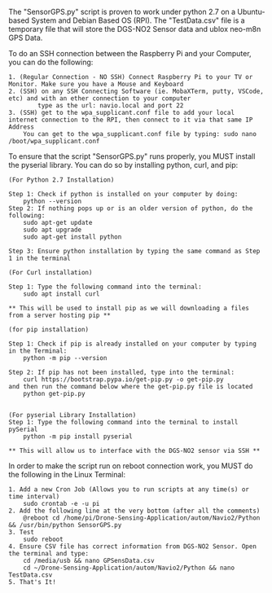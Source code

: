 The "SensorGPS.py" script is proven to work under python 2.7 on a Ubuntu-based System and Debian Based OS (RPI).
The "TestData.csv" file is a temporary file that will store the DGS-NO2 Sensor data and ublox neo-m8n GPS Data.

To do an SSH connection between the Raspberry Pi and your Computer, you can do the following:

	1. (Regular Connection - NO SSH) Connect Raspberry Pi to your TV or Monitor. Make sure you have a Mouse and Keyboard
	2. (SSH) on any SSH Connecting Software (ie. MobaXTerm, putty, VSCode, etc) and with an ether connection to your computer
            type as the url: navio.local and port 22
	3. (SSH) get to the wpa_supplicant.conf file to add your local internet connection to the RPI, then connect to it via that same IP Address
	    You can get to the wpa_supplicant.conf file by typing: sudo nano /boot/wpa_supplicant.conf 

To ensure that the script "SensorGPS.py" runs properly, you MUST install the pyserial library.
You can do so by installing python, curl, and pip:
	
	(For Python 2.7 Installation)

	Step 1: Check if python is installed on your computer by doing:
		python --version
	Step 2: If nothing pops up or is an older version of python, do the following:
		sudo apt-get update
		sudo apt upgrade
		sudo apt-get install python
	
	Step 3: Ensure python installation by typing the same command as Step 1 in the terminal
	
	(For Curl installation)
	
	Step 1: Type the following command into the terminal:
		sudo apt install curl
		
	** This will be used to install pip as we will downloading a files from a server hosting pip **
	
	(for pip installation)
	
	Step 1: Check if pip is already installed on your computer by typing in the Terminal:
		python -m pip --version
	
	Step 2: If pip has not been installed, type into the terminal: 
		curl https://bootstrap.pypa.io/get-pip.py -o get-pip.py
	and then run the command below where the get-pip.py file is located
		python get-pip.py
		
	
	(For pyserial Library Installation)
	Step 1: Type the following command into the terminal to install pySerial
		python -m pip install pyserial
	
	** This will allow us to interface with the DGS-NO2 sensor via SSH **


In order to make the script run on reboot connection work, you MUST do the following in the Linux Terminal:

	1. Add a new Cron Job (Allows you to run scripts at any time(s) or time interval)
		sudo crontab -e -u pi
	2. Add the following line at the very bottom (after all the comments)
		@reboot cd /home/pi/Drone-Sensing-Application/autom/Navio2/Python && /usr/bin/python SensorGPS.py 
	3. Test
		sudo reboot
  	4. Ensure CSV file has correct information from DGS-NO2 Sensor. Open the terminal and type:
   		cd /media/usb && nano GPSensData.csv
   		cd ~/Drone-Sensing-Application/autom/Navio2/Python && nano TestData.csv
	5. That's It!
